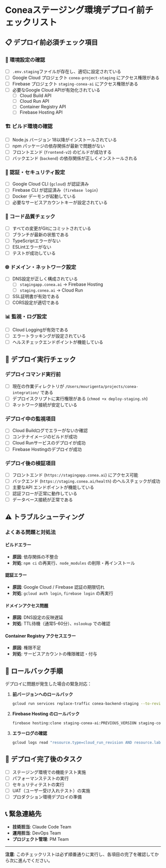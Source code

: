 # Coneaステージング環境デプロイ前チェックリスト

## 📋 デプロイ前必須チェック項目

### 🔧 環境設定の確認

- [ ] `.env.staging`ファイルが存在し、適切に設定されている
- [ ] Google Cloud プロジェクト `conea-project-staging` にアクセス権限がある
- [ ] Firebase プロジェクト `staging-conea-ai` にアクセス権限がある
- [ ] 必要なGoogle Cloud APIが有効化されている
  - [ ] Cloud Build API
  - [ ] Cloud Run API
  - [ ] Container Registry API
  - [ ] Firebase Hosting API

### 🏗️ ビルド環境の確認

- [ ] Node.js バージョン 18以降がインストールされている
- [ ] npm パッケージの依存関係が最新で問題がない
- [ ] フロントエンド (`frontend-v2`) のビルドが成功する
- [ ] バックエンド (`backend`) の依存関係が正しくインストールされる

### 🔐 認証・セキュリティ設定

- [ ] Google Cloud CLI (`gcloud`) が認証済み
- [ ] Firebase CLI が認証済み（`firebase login`）
- [ ] Docker デーモンが起動している
- [ ] 必要なサービスアカウントキーが設定されている

### 📁 コード品質チェック

- [ ] すべての変更がGitにコミットされている
- [ ] ブランチが最新の状態である
- [ ] TypeScriptエラーがない
- [ ] ESLintエラーがない
- [ ] テストが成功している

### 🌐 ドメイン・ネットワーク設定

- [ ] DNS設定が正しく構成されている
  - [ ] `stagingapp.conea.ai` → Firebase Hosting
  - [ ] `staging.conea.ai` → Cloud Run
- [ ] SSL証明書が有効である
- [ ] CORS設定が適切である

### 📊 監視・ログ設定

- [ ] Cloud Loggingが有効である
- [ ] エラートラッキングが設定されている
- [ ] ヘルスチェックエンドポイントが機能している

## 🚀 デプロイ実行チェック

### デプロイコマンド実行前

- [ ] 現在の作業ディレクトリが `/Users/mourigenta/projects/conea-integration/` である
- [ ] デプロイスクリプトに実行権限がある (`chmod +x deploy-staging.sh`)
- [ ] ネットワーク接続が安定している

### デプロイ中の監視項目

- [ ] Cloud Buildログでエラーがないか確認
- [ ] コンテナイメージのビルドが成功
- [ ] Cloud Runサービスのデプロイが成功
- [ ] Firebase Hostingのデプロイが成功

### デプロイ後の検証項目

- [ ] フロントエンド (`https://stagingapp.conea.ai`) にアクセス可能
- [ ] バックエンド (`https://staging.conea.ai/health`) のヘルスチェックが成功
- [ ] 主要なAPI エンドポイントが機能している
- [ ] 認証フローが正常に動作している
- [ ] データベース接続が正常である

## ⚠️ トラブルシューティング

### よくある問題と対処法

#### ビルドエラー
- **原因**: 依存関係の不整合
- **対処**: `npm ci` の再実行、`node_modules` の削除・再インストール

#### 認証エラー
- **原因**: Google Cloud / Firebase 認証の期限切れ
- **対処**: `gcloud auth login`, `firebase login` の再実行

#### ドメインアクセス問題
- **原因**: DNS設定の反映遅延
- **対処**: TTL待機（通常5-60分）、`nslookup` での確認

#### Container Registry アクセスエラー
- **原因**: 権限不足
- **対処**: サービスアカウントの権限確認・付与

## 🔄 ロールバック手順

デプロイに問題が発生した場合の緊急対応：

1. **前バージョンへのロールバック**
   ```bash
   gcloud run services replace-traffic conea-backend-staging --to-revisions=PREVIOUS_REVISION=100
   ```

2. **Firebase Hosting のロールバック**
   ```bash
   firebase hosting:clone staging-conea-ai:PREVIOUS_VERSION staging-conea-ai:current
   ```

3. **エラーログの確認**
   ```bash
   gcloud logs read "resource.type=cloud_run_revision AND resource.labels.service_name=conea-backend-staging" --limit=50
   ```

## 📝 デプロイ完了後のタスク

- [ ] ステージング環境での機能テスト実施
- [ ] パフォーマンステストの実行
- [ ] セキュリティテストの実行
- [ ] UAT（ユーザー受け入れテスト）の実施
- [ ] プロダクション環境デプロイの準備

## 📞 緊急連絡先

- **技術担当**: Claude Code Team
- **運用担当**: DevOps Team  
- **プロジェクト管理**: PM Team

---

**注意**: このチェックリストは必ず順番通りに実行し、各項目の完了を確認してから次に進んでください。